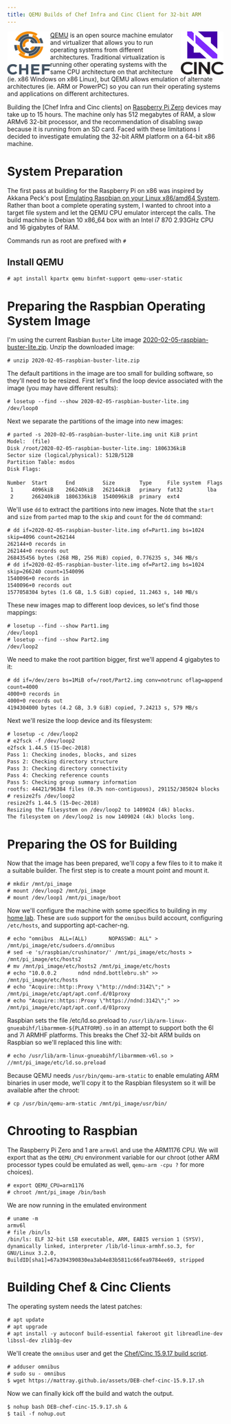 ```yaml
---
title: QEMU Builds of Chef Infra and Cinc Client for 32-bit ARM
---
```


<a href="https://github.com/chef/chef"><img src="/assets/chef-logo.png" alt="Chef" width="100" height="100" align="left" /></a>
<a href="https://gitlab.com/cinc-project/client"><img src="/assets/cinc-logo.png" alt="Cinc" width="100" height="100" align="right" /></a>

[QEMU](https://www.qemu.org/) is an open source machine emulator and virtualizer that allows you to run operating systems from different architectures. Traditional virtualization is running other operating systems with the same CPU architecture on that architecture (ie. x86 Windows on x86 Linux), but QEMU allows emulation of alternate architectures (ie. ARM or PowerPC) so you can run their operating systems and applications on different architectures.

Building the [Chef Infra and Cinc clients] on [Raspberry Pi Zero]() devices may take up to 15 hours. The machine only has 512 megabytes of RAM, a slow ARMv6 32-bit processor, and the recommendation of disabling swap because it is running from an SD card. Faced with these limitations I decided to investigate emulating the 32-bit ARM platform on a 64-bit x86 machine.

# System Preparation

The first pass at building for the Raspberry Pi on x86 was inspired by Akkana Peck's post [Emulating Raspbian on your Linux x86/amd64 System](http://shallowsky.com/blog/linux/raspbian-virtual-on-x86.html). Rather than boot a complete operating system, I wanted to chroot into a target file system and let the QEMU CPU emulator intercept the calls. The build machine is Debian 10 x86_64 box with an Intel i7 870 2.93GHz CPU and 16 gigabytes of RAM.

Commands run as root are prefixed with `#`

## Install QEMU

```
# apt install kpartx qemu binfmt-support qemu-user-static
```

# Preparing the Raspbian Operating System Image

I'm using the current Rasbian `Buster` Lite image [2020-02-05-raspbian-buster-lite.zip](https://www.raspberrypi.org/downloads/raspbian/). Unzip the downloaded image:
```
# unzip 2020-02-05-raspbian-buster-lite.zip
```

The default partitions in the image are too small for building software, so they'll need to be resized. First let's find the loop device associated with the image (you may have different results):
```
# losetup --find --show 2020-02-05-raspbian-buster-lite.img
/dev/loop0
```

Next we separate the partitions of the image into new images:
```
# parted -s 2020-02-05-raspbian-buster-lite.img unit KiB print
Model:  (file)
Disk /root/2020-02-05-raspbian-buster-lite.img: 1806336kiB
Sector size (logical/physical): 512B/512B
Partition Table: msdos
Disk Flags:

Number  Start      End         Size        Type     File system  Flags
 1      4096kiB    266240kiB   262144kiB   primary  fat32        lba
 2      266240kiB  1806336kiB  1540096kiB  primary  ext4
```

We'll use `dd` to extract the partitions into new images. Note that the `start` and `size` from `parted` map to the `skip` and `count` for the `dd` command:
```
# dd if=2020-02-05-raspbian-buster-lite.img of=Part1.img bs=1024 skip=4096 count=262144
262144+0 records in
262144+0 records out
268435456 bytes (268 MB, 256 MiB) copied, 0.776235 s, 346 MB/s
# dd if=2020-02-05-raspbian-buster-lite.img of=Part2.img bs=1024 skip=266240 count=1540096
1540096+0 records in
1540096+0 records out
1577058304 bytes (1.6 GB, 1.5 GiB) copied, 11.2463 s, 140 MB/s
```

These new images map to different loop devices, so let's find those mappings:
```
# losetup --find --show Part1.img
/dev/loop1
# losetup --find --show Part2.img
/dev/loop2
```

We need to make the root partition bigger, first we'll append 4 gigabytes to it:
```
# dd if=/dev/zero bs=1MiB of=/root/Part2.img conv=notrunc oflag=append count=4000
4000+0 records in
4000+0 records out
4194304000 bytes (4.2 GB, 3.9 GiB) copied, 7.24213 s, 579 MB/s
```

Next we'll resize the loop device and its filesystem:
```
# losetup -c /dev/loop2
# e2fsck -f /dev/loop2
e2fsck 1.44.5 (15-Dec-2018)
Pass 1: Checking inodes, blocks, and sizes
Pass 2: Checking directory structure
Pass 3: Checking directory connectivity
Pass 4: Checking reference counts
Pass 5: Checking group summary information
rootfs: 44421/96384 files (0.3% non-contiguous), 291152/385024 blocks
# resize2fs /dev/loop2
resize2fs 1.44.5 (15-Dec-2018)
Resizing the filesystem on /dev/loop2 to 1409024 (4k) blocks.
The filesystem on /dev/loop2 is now 1409024 (4k) blocks long.
```

# Preparing the OS for Building

Now that the image has been prepared, we'll copy a few files to it to make it a suitable builder. The first step is to create a mount point and mount it.
```
# mkdir /mnt/pi_image
# mount /dev/loop2 /mnt/pi_image
# mount /dev/loop1 /mnt/pi_image/boot
```

Now we'll configure the machine with some specifics to building in my [home lab](https://github.com/mattray/home-repo). These are `sudo` support for the `omnibus` build account, configuring `/etc/hosts`, and supporting apt-cacher-ng.
```
# echo "omnibus  ALL=(ALL)       NOPASSWD: ALL" > /mnt/pi_image/etc/sudoers.d/omnibus
# sed -e 's/raspbian/crushinator/' /mnt/pi_image/etc/hosts > /mnt/pi_image/etc/hosts2
# mv /mnt/pi_image/etc/hosts2 /mnt/pi_image/etc/hosts
# echo "10.0.0.2       ndnd ndnd.bottlebru.sh" >> /mnt/pi_image/etc/hosts
# echo "Acquire::http::Proxy \"http://ndnd:3142\";" > /mnt/pi_image/etc/apt/apt.conf.d/01proxy
# echo "Acquire::https::Proxy \"https://ndnd:3142\";" >> /mnt/pi_image/etc/apt/apt.conf.d/01proxy
```

Raspbian sets the file /etc/ld.so.preload to `/usr/lib/arm-linux-gnueabihf/libarmmem-${PLATFORM}.so` in an attempt to support both the 6l and 7l ARMHF platforms. This breaks the Chef 32-bit ARM builds on Raspbian so we'll replaced this line with:
```
# echo /usr/lib/arm-linux-gnueabihf/libarmmem-v6l.so > //mnt/pi_image/etc/ld.so.preload
```

Because QEMU needs `/usr/bin/qemu-arm-static` to enable emulating ARM binaries in user mode, we'll copy it to the Raspbian filesystem so it will be available after the chroot:
```
# cp /usr/bin/qemu-arm-static /mnt/pi_image/usr/bin/
```

# Chrooting to Raspbian

The Raspberry Pi Zero and 1 are `armv6l` and use the ARM1176 CPU. We will export that as the `QEMU_CPU` environment variable for our chroot (other ARM processor types could be emulated as well, `qemu-arm -cpu ?` for more choices).
```
# export QEMU_CPU=arm1176
# chroot /mnt/pi_image /bin/bash
```

We are now running in the emulated environment
```
# uname -m
armv6l
# file /bin/ls
/bin/ls: ELF 32-bit LSB executable, ARM, EABI5 version 1 (SYSV), dynamically linked, interpreter /lib/ld-linux-armhf.so.3, for GNU/Linux 3.2.0, BuildID[sha1]=67a394390830ea3ab4e83b5811c66fea9784ee69, stripped
```

# Building Chef & Cinc Clients

The operating system needs the latest patches:
```
# apt update
# apt upgrade
# apt install -y autoconf build-essential fakeroot git libreadline-dev libssl-dev zlib1g-dev
```

We'll create the `omnibus` user and get the [Chef/Cinc 15.9.17 build script](/assets/DEB-chef-cinc-15.9.17.sh).
```
# adduser omnibus
# sudo su - omnibus
$ wget https://mattray.github.io/assets/DEB-chef-cinc-15.9.17.sh
```

Now we can finally kick off the build and watch the output.
```
$ nohup bash DEB-chef-cinc-15.9.17.sh &
$ tail -f nohup.out
```
